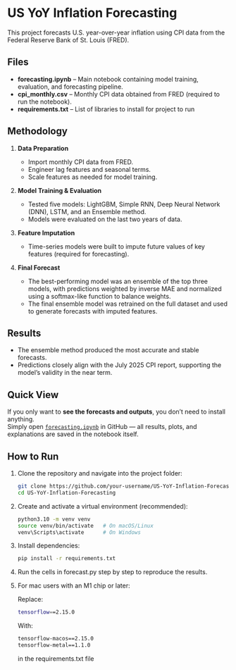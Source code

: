 # US YoY Inflation Forecasting

This project forecasts U.S. year-over-year inflation using CPI data from the Federal Reserve Bank of St. Louis (FRED).

## Files
- **forecasting.ipynb** – Main notebook containing model training, evaluation, and forecasting pipeline.
- **cpi_monthly.csv** – Monthly CPI data obtained from FRED (required to run the notebook).
- **requirements.txt** – List of libraries to install for project to run

## Methodology
1. **Data Preparation**
   - Import monthly CPI data from FRED.
   - Engineer lag features and seasonal terms.
   - Scale features as needed for model training.

2. **Model Training & Evaluation**
   - Tested five models: LightGBM, Simple RNN, Deep Neural Network (DNN), LSTM, and an Ensemble method.
   - Models were evaluated on the last two years of data.

3. **Feature Imputation**
   - Time-series models were built to impute future values of key features (required for forecasting).

4. **Final Forecast**
   - The best-performing model was an ensemble of the top three models, with predictions weighted by inverse MAE and normalized using a softmax-like function to balance weights.
   - The final ensemble model was retrained on the full dataset and used to generate forecasts with imputed features.

## Results
- The ensemble method produced the most accurate and stable forecasts.
- Predictions closely align with the July 2025 CPI report, supporting the model’s validity in the near term.

## Quick View

If you only want to **see the forecasts and outputs**, you don’t need to install anything.  
Simply open [`forecasting.ipynb`](./forecasting.ipynb) in GitHub — all results, plots, and explanations are saved in the notebook itself.

## How to Run

1. Clone the repository and navigate into the project folder:

   ```bash
   git clone https://github.com/your-username/US-YoY-Inflation-Forecasting.git
   cd US-YoY-Inflation-Forecasting
   
2. Create and activate a virtual environment (recommended):

   ```bash
   python3.10 -m venv venv
   source venv/bin/activate   # On macOS/Linux
   venv\Scripts\activate      # On Windows

3. Install dependencies:

   ```bash
   pip install -r requirements.txt

4. Run the cells in forecast.py step by step to reproduce the results.

5. For mac users with an M1 chip or later:

   Replace:

      ```bash
      tensorflow==2.15.0
      ```
      
   With:
   
      ```bash
      tensorflow-macos==2.15.0
      tensorflow-metal==1.1.0
      ```

   in the requirements.txt file
